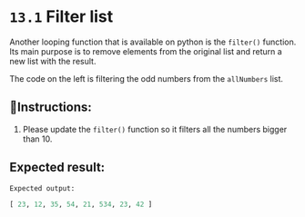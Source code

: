 # `13.1` Filter list

Another looping function that is available on python is the `filter()` function. Its main purpose is to remove elements from the original list and return a new list with the result.

The code on the left is filtering the odd numbers from the `allNumbers` list.

## 📝Instructions:

1. Please update the `filter()` function so it filters all the numbers bigger than 10.


## Expected result:

```py
Expected output:

[ 23, 12, 35, 54, 21, 534, 23, 42 ]
```
